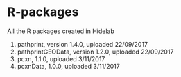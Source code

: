 # R-packages
All the R packages created in Hidelab

1. pathprint, version 1.4.0, uploaded 22/09/2017
2. pathprintGEOData, version 1.2.0, uploaded 22/09/2017
3. pcxn, 1.1.0, uploaded 3/11/2017
3. pcxnData, 1.0.0, uploaded 3/11/2017
